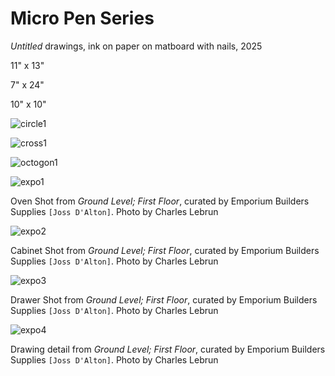 # Micro Pen Series

*Untitled* drawings, ink on paper on matboard with nails, 2025 

11" x 13"

7" x 24"

10" x 10"

![circle1](circle1.jpg)


![cross1](cross1.png)


![octogon1](octogon1.jpg)


![expo1](expojoss1.jpg)

Oven Shot from *Ground Level; First Floor*, curated by Emporium Builders Supplies `[Joss D'Alton]`.
Photo by Charles Lebrun

![expo2](expojoss2.jpg)

Cabinet Shot from *Ground Level; First Floor*, curated by Emporium Builders Supplies `[Joss D'Alton]`.
Photo by Charles Lebrun

![expo3](expojoss3.jpg)

Drawer Shot from *Ground Level; First Floor*, curated by Emporium Builders Supplies `[Joss D'Alton]`.
Photo by Charles Lebrun

![expo4](expojoss4.jpg)

Drawing detail from *Ground Level; First Floor*, curated by Emporium Builders Supplies `[Joss D'Alton]`.
Photo by Charles Lebrun